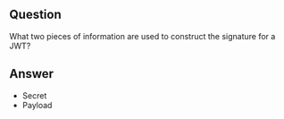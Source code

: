 ## Question

What two pieces of information are used to construct the signature for a JWT?

## Answer

- Secret
- Payload
